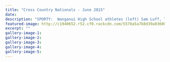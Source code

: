 ```yaml
---
title: "Cross Country Nationals - June 2015"
date: 
description: "SPORTY:  Wanganui High School athletes (left) Sam Luff, Travis Bayler, Rebecca Baker and Emma Rainey will represent the school at the national secondary schools cross country in Dunedin."
featured-image: http://c1940652.r52.cf0.rackcdn.com/5578a5a7b8d39a036000005d/WHS-Cross-Country---NZSS-Champs.10.6.15.MUL.jpg
excerpt: ""
gallery-image-1: 
gallery-image-2: 
gallery-image-3: 
gallery-image-4: 
gallery-image-5: 
---
```

